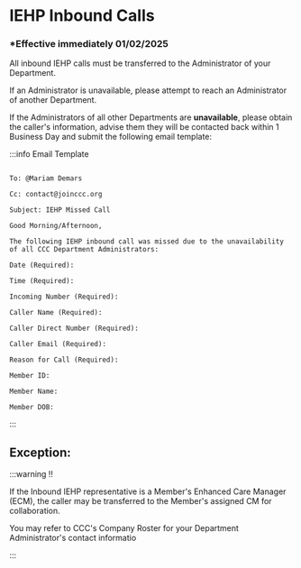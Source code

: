 # IEHP Inbound Calls

### \*Effective immediately 01/02/2025

All inbound IEHP calls must be transferred to the Administrator of your Department.

If an Administrator is unavailable, please attempt to reach an Administrator of another Department.

If the Administrators of all other Departments are **unavailable**, please obtain the caller's information, advise them they will be contacted
back within 1 Business Day and submit the following email template:

:::info Email Template

```

To: @Mariam Demars

Cc: contact@joinccc.org

Subject: IEHP Missed Call

Good Morning/Afternoon,

The following IEHP inbound call was missed due to the unavailability of all CCC Department Administrators:

Date (Required):

Time (Required):

Incoming Number (Required):

Caller Name (Required):

Caller Direct Number (Required):

Caller Email (Required):

Reason for Call (Required):

Member ID:

Member Name:

Member DOB:

```

:::

## Exception:

:::warning ‼️

If the Inbound IEHP representative is a Member's Enhanced Care Manager (ECM), the caller may be
transferred to the Member's assigned CM for collaboration.

You may refer to CCC's Company Roster for your Department Administrator's contact informatio

:::
